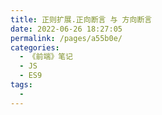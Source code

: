 ```yaml
---
title: 正则扩展.正向断言 与 方向断言
date: 2022-06-26 18:27:05
permalink: /pages/a55b0e/
categories:
  - 《前端》笔记
  - JS
  - ES9
tags:
  - 
---
```

<!DOCTYPE html>
<html lang="en">
<head>
    <meta charset="UTF-8">
    <meta name="viewport" content="width=device-width, initial-scale=1.0">
    <title>正则扩展-正/反 向断言</title>
</head>
<body>
    <script>
        // 知识点：正则扩展-正向断言 与 方向断言
        // 语法：(?比较运算符+字符)

        let str = 'JS5211314你知道么555啦啦啦';

        // 正向断言
            // 语法：(?=字符)
            // 作用：匹配当前规则 前面 的内容
            // 特性：第一个数组成员为正向断言的结果

            // 需求：匹配 拉后面的数字
            const reg = /\d+(?=啦)/;
            const result = reg.exec(str); // ["555", index: 13, input: "JS5211314你知道么555啦啦啦", groups: undefined]

        // 反向断言
            // 语法：(?<=字符)
            // 作用：匹配当前规则 后面 的内容
            // 特性：第一个数组成员为正向断言的结果

            // 需求：匹配 么前面的数字
            const reg1 = /(?<=么)\d+/;
            const result1 = reg1.exec(str);  // ["555", index: 13, input: "JS5211314你知道么555啦啦啦", groups: undefined]
            console.log(result1);
    </script>
</body>
</html>
